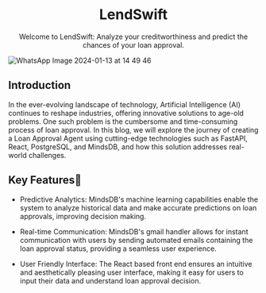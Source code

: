 <h1 align="center">LendSwift</h1>

<p align="center">
Welcome to LendSwift: Analyze your creditworthiness and predict the chances of your loan approval.
</p>


![WhatsApp Image 2024-01-13 at 14 49 46](https://github.com/bishalbera/loan-agent/assets/123734227/d6642343-035c-41e2-bc53-cff7d1c47152)


## Introduction 
In the ever-evolving landscape of technology, Artificial Intelligence (AI) continues to reshape industries, offering innovative solutions to age-old problems. One such problem is the cumbersome and time-consuming process of loan approval. In this blog, we will explore the journey of creating a Loan Approval Agent using cutting-edge technologies such as FastAPI, React, PostgreSQL, and MindsDB, and how this solution addresses real-world challenges.

## Key Features🚀
- Predictive Analytics: MindsDB's machine learning capabilities enable the system to analyze historical data and make accurate predictions on loan approvals, improving decision making.

- Real-time Communication: MindsDB's gmail handler allows for instant communication with users by sending automated emails containing the loan approval status, providing a seamless user experience.

- User Friendly Interface: The React based front end ensures an intuitive and aesthetically pleasing user interface, making it easy for users to input their data and understand loan approval decision.
